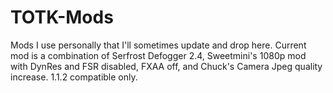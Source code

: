 # TOTK-Mods
Mods I use personally that I'll sometimes update and drop here.
Current mod is a combination of Serfrost Defogger 2.4, Sweetmini's 1080p mod with DynRes and FSR disabled, FXAA off, and Chuck's Camera Jpeg quality increase. 
1.1.2 compatible only.
